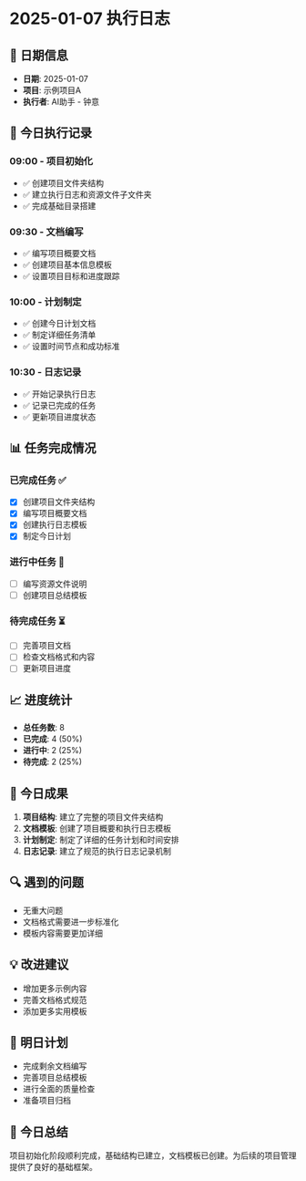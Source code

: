 # 2025-01-07 执行日志

## 📅 日期信息
- **日期**: 2025-01-07
- **项目**: 示例项目A
- **执行者**: AI助手 - 钟意

## 🎯 今日执行记录

### 09:00 - 项目初始化
- ✅ 创建项目文件夹结构
- ✅ 建立执行日志和资源文件子文件夹
- ✅ 完成基础目录搭建

### 09:30 - 文档编写
- ✅ 编写项目概要文档
- ✅ 创建项目基本信息模板
- ✅ 设置项目目标和进度跟踪

### 10:00 - 计划制定
- ✅ 创建今日计划文档
- ✅ 制定详细任务清单
- ✅ 设置时间节点和成功标准

### 10:30 - 日志记录
- ✅ 开始记录执行日志
- ✅ 记录已完成的任务
- ✅ 更新项目进度状态

## 📊 任务完成情况

### 已完成任务 ✅
- [x] 创建项目文件夹结构
- [x] 编写项目概要文档
- [x] 创建执行日志模板
- [x] 制定今日计划

### 进行中任务 🔄
- [ ] 编写资源文件说明
- [ ] 创建项目总结模板

### 待完成任务 ⏳
- [ ] 完善项目文档
- [ ] 检查文档格式和内容
- [ ] 更新项目进度

## 📈 进度统计
- **总任务数**: 8
- **已完成**: 4 (50%)
- **进行中**: 2 (25%)
- **待完成**: 2 (25%)

## 🎯 今日成果
1. **项目结构**: 建立了完整的项目文件夹结构
2. **文档模板**: 创建了项目概要和执行日志模板
3. **计划制定**: 制定了详细的任务计划和时间安排
4. **日志记录**: 建立了规范的执行日志记录机制

## 🔍 遇到的问题
- 无重大问题
- 文档格式需要进一步标准化
- 模板内容需要更加详细

## 💡 改进建议
- 增加更多示例内容
- 完善文档格式规范
- 添加更多实用模板

## 📝 明日计划
- 完成剩余文档编写
- 完善项目总结模板
- 进行全面的质量检查
- 准备项目归档

## 🎉 今日总结
项目初始化阶段顺利完成，基础结构已建立，文档模板已创建。为后续的项目管理提供了良好的基础框架。
